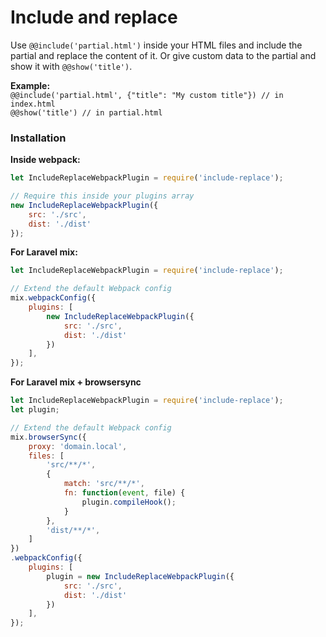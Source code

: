 # Include and replace
Use `@@include('partial.html')` inside your HTML files and include the partial and replace the content of it.
Or give custom data to the partial and show it with `@@show('title')`.

**Example:**  
`@@include('partial.html', {"title": "My custom title"}) // in index.html`  
`@@show('title') // in partial.html`

### Installation

**Inside webpack:**
``` javascript
let IncludeReplaceWebpackPlugin = require('include-replace');

// Require this inside your plugins array
new IncludeReplaceWebpackPlugin({
    src: './src',
    dist: './dist'
});
```
**For Laravel mix:**
``` javascript
let IncludeReplaceWebpackPlugin = require('include-replace');

// Extend the default Webpack config
mix.webpackConfig({
    plugins: [
        new IncludeReplaceWebpackPlugin({
            src: './src',
            dist: './dist'
        })
    ],
});
```
**For Laravel mix + browsersync**
``` javascript
let IncludeReplaceWebpackPlugin = require('include-replace');
let plugin;

// Extend the default Webpack config
mix.browserSync({
    proxy: 'domain.local',
    files: [
        'src/**/*',
        {
            match: 'src/**/*',
            fn: function(event, file) {
                plugin.compileHook();
            }
        },
        'dist/**/*',
    ]
})
.webpackConfig({
    plugins: [
        plugin = new IncludeReplaceWebpackPlugin({
            src: './src',
            dist: './dist'
        })
    ],
});
```
